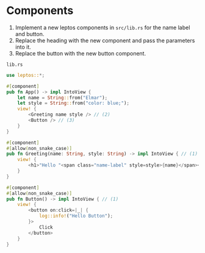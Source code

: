 # Components

1. Implement a new leptos components in `src/lib.rs` for the name label and button.
2. Replace the heading with the new component and pass the parameters into it.
3. Replace the button with the new button component.

`lib.rs`
```rust
use leptos::*;

#[component]
pub fn App() -> impl IntoView {
    let name = String::from("Elmar");
    let style = String::from("color: blue;");
    view! {
        <Greeting name style /> // (2)
        <Button /> // (3)
    }
}

#[component]
#[allow(non_snake_case)]
pub fn Greeting(name: String, style: String) -> impl IntoView { // (1)
    view! {
        <h1>"Hello "<span class="name-label" style=style>{name}</span></h1>
    }
}

#[component]
#[allow(non_snake_case)]
pub fn Button() -> impl IntoView { // (1)
    view! {
        <button on:click=|_| {
            log::info!("Hello Button");
        }>
            Click
        </button>
    }
}
```
